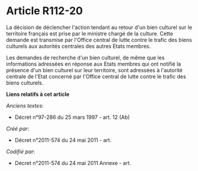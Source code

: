 # Article R112-20

La décision de déclencher l'action tendant au retour d'un bien culturel sur le territoire français est prise par le ministre
chargé de la culture. Cette demande est transmise par l'Office central de lutte contre le trafic des biens culturels aux
autorités centrales des autres Etats membres.

Les demandes de recherche d'un bien culturel, de même que les informations adressées en réponse aux Etats membres qui ont
notifié la présence d'un bien culturel sur leur territoire, sont adressées à l'autorité centrale de l'Etat concerné par
l'Office central de lutte contre le trafic des biens culturels.

**Liens relatifs à cet article**

_Anciens textes_:

  - Décret n°97-286 du 25 mars 1997 - art. 12 (Ab)

_Créé par_:

  - Décret n°2011-574 du 24 mai 2011  - art.

_Codifié par_:

  - Décret n°2011-574 du 24 mai 2011 Annexe - art.
